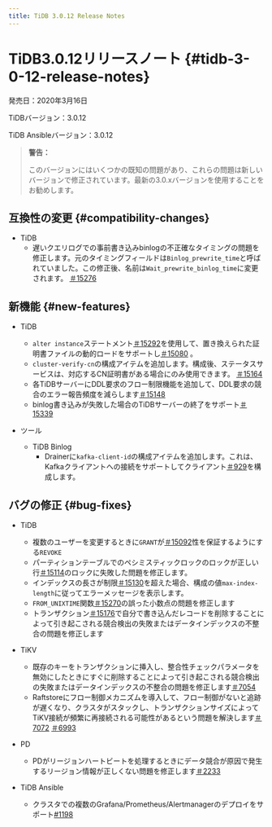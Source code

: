 ```yaml
---
title: TiDB 3.0.12 Release Notes
---
```


# TiDB3.0.12リリースノート {#tidb-3-0-12-release-notes}

発売日：2020年3月16日

TiDBバージョン：3.0.12

TiDB Ansibleバージョン：3.0.12

> **警告：**
>
> このバージョンにはいくつかの既知の問題があり、これらの問題は新しいバージョンで修正されています。最新の3.0.xバージョンを使用することをお勧めします。

## 互換性の変更 {#compatibility-changes}

-   TiDB
    -   遅いクエリログでの事前書き込みbinlogの不正確なタイミングの問題を修正します。元のタイミングフィールドは`Binlog_prewrite_time`と呼ばれていました。この修正後、名前は`Wait_prewrite_binlog_time`に変更されます。 [＃15276](https://github.com/pingcap/tidb/pull/15276)

## 新機能 {#new-features}

-   TiDB
    -   `alter instance`ステートメント[＃15292](https://github.com/pingcap/tidb/pull/15292)を使用して、置き換えられた証明書ファイルの動的ロードをサポートし[＃15080](https://github.com/pingcap/tidb/pull/15080) 。
    -   `cluster-verify-cn`の構成アイテムを追加します。構成後、ステータスサービスは、対応するCN証明書がある場合にのみ使用できます。 [＃15164](https://github.com/pingcap/tidb/pull/15164)
    -   各TiDBサーバーにDDL要求のフロー制限機能を追加して、DDL要求の競合のエラー報告頻度を減らします[＃15148](https://github.com/pingcap/tidb/pull/15148)
    -   binlog書き込みが失敗した場合のTiDBサーバーの終了をサポート[＃15339](https://github.com/pingcap/tidb/pull/15339)

-   ツール
    -   TiDB Binlog
        -   Drainerに`kafka-client-id`の構成アイテムを追加します。これは、Kafkaクライアントへの接続をサポートしてクライアント[＃929](https://github.com/pingcap/tidb-binlog/pull/929)を構成します。

## バグの修正 {#bug-fixes}

-   TiDB
    -   複数のユーザーを変更するときに`GRANT`が[＃15092](https://github.com/pingcap/tidb/pull/15092)性を保証するようにする`REVOKE`
    -   パーティションテーブルでのペシミスティックロックのロックが正しい行[＃15114](https://github.com/pingcap/tidb/pull/15114)のロックに失敗した問題を修正します。
    -   インデックスの長さが制限[＃15130](https://github.com/pingcap/tidb/pull/15130)を超えた場合、構成の値`max-index-length`に従ってエラーメッセージを表示します。
    -   `FROM_UNIXTIME`関数[＃15270](https://github.com/pingcap/tidb/pull/15270)の誤った小数点の問題を修正します
    -   トランザクション[＃15176](https://github.com/pingcap/tidb/pull/15176)で自分で書き込んだレコードを削除することによって引き起こされる競合検出の失敗またはデータインデックスの不整合の問題を修正します

-   TiKV
    -   既存のキーをトランザクションに挿入し、整合性チェックパラメータを無効にしたときにすぐに削除することによって引き起こされる競合検出の失敗またはデータインデックスの不整合の問題を修正します[＃7054](https://github.com/tikv/tikv/pull/7054)
    -   Raftstoreにフロー制御メカニズムを導入して、フロー制御がないと追跡が遅くなり、クラスタがスタックし、トランザクションサイズによってTiKV接続が頻繁に再接続される可能性があるという問題を解決します[＃7072](https://github.com/tikv/tikv/pull/7072) [＃6993](https://github.com/tikv/tikv/pull/6993)

-   PD
    -   PDがリージョンハートビートを処理するときにデータ競合が原因で発生するリージョン情報が正しくない問題を修正します[＃2233](https://github.com/pingcap/pd/pull/2233)

-   TiDB Ansible
    -   クラスタでの複数のGrafana/Prometheus/Alertmanagerのデプロイをサポート[#1198](https://github.com/pingcap/tidb-ansible/pull/1198)
